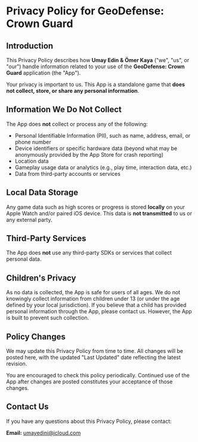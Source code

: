 # Privacy Policy for GeoDefense: Crown Guard


## Introduction

This Privacy Policy describes how **Umay Edin & Ömer Kaya** ("we", "us", or "our") handle information related to your use of the **GeoDefense: Crown Guard** application (the "App").

Your privacy is important to us. This App is a standalone game that **does not collect, store, or share any personal information**.

## Information We Do Not Collect

The App does **not** collect or process any of the following:

- Personal Identifiable Information (PII), such as name, address, email, or phone number  
- Device identifiers or specific hardware data (beyond what may be anonymously provided by the App Store for crash reporting)  
- Location data  
- Gameplay usage data or analytics (e.g., play time, interaction data, etc.)  
- Data from third-party accounts or services

## Local Data Storage

Any game data such as high scores or progress is stored **locally** on your Apple Watch and/or paired iOS device. This data is **not transmitted** to us or any external party.

## Third-Party Services

The App does **not** use any third-party SDKs or services that collect personal data.

## Children's Privacy

As no data is collected, the App is safe for users of all ages. We do not knowingly collect information from children under 13 (or under the age defined by your local jurisdiction). If you believe that a child has provided personal information through the App, please contact us. However, the App is built to prevent such collection.

## Policy Changes

We may update this Privacy Policy from time to time. All changes will be posted here, with the updated "Last Updated" date reflecting the latest revision.

You are encouraged to check this policy periodically. Continued use of the App after changes are posted constitutes your acceptance of those changes.

## Contact Us

If you have any questions about this Privacy Policy, please contact:

**Email:** [umayedini@icloud.com](mailto:umayedini@icloud.com)
